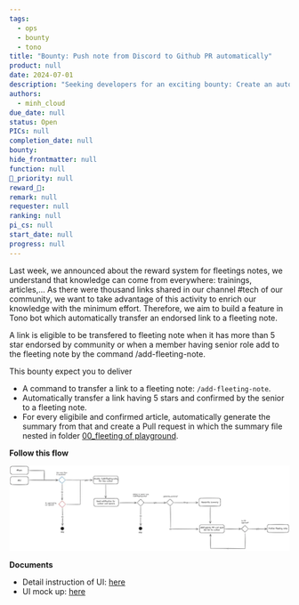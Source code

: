 ```yaml
---
tags: 
  - ops
  - bounty
  - tono
title: "Bounty: Push note from Discord to Github PR automatically"
product: null
date: 2024-07-01
description: "Seeking developers for an exciting bounty: Create an automation feature to automatically convert popular Discord links into fleeting notes. Implement a reward system, set up eligibility criteria, and develop an automated process for creating GitHub Pull Requests with article summaries. Enhance our tech community's knowledge sharing efficiency."
authors:
  - minh_cloud
due_date: null
status: Open
PICs: null
completion_date: null
bounty: 
hide_frontmatter: null
function: null
🔺_priority: null
reward_🧊: 
remark: null
requester: null
ranking: null
pi_cs: null
start_date: null
progress: null
---
```

Last week, we announced about the reward system for fleetings notes, we understand that knowledge can come from everywhere: trainings, articles,... As there were thousand links shared in our channel #tech of our community, we want to take advantage of this activity to enrich our knowledge with the minimum effort. Therefore, we aim to build a feature in Tono bot which automatically transfer an endorsed link to a fleeting note. 

A link is eligible to be transfered to fleeting note when it has more than 5 star endorsed by community or when a member having senior role add to the fleeting note by the command /add-fleeting-note. 

This bounty expect you to deliver
- A command to transfer a link to a fleeting note: `/add-fleeting-note`.
- Automatically transfer a link having 5 stars and confirmed by the senior to a fleeting note.
- For every eligibile and confirmed article, automatically generate the summary from that and create a Pull request in which the summary file nested in folder [00_fleeting of playground](https://github.com/dwarvesf/brain/tree/master/00_fleeting). 

**Follow this flow**

![](assets/push-discord-to-github-bounty_untitled-9.webp)

**Documents**
- Detail instruction of UI: [here](https://www.notion.so/Push-from-Discord-to-Github-c405ccd051c141a79f424450e7278071)
- UI mock up: [here](https://share.discohook.app/go/739ex6n7) 
